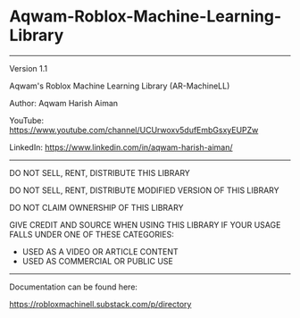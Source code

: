 # Aqwam-Roblox-Machine-Learning-Library

--------------------------------------------------------------------

Version 1.1

Aqwam's Roblox Machine Learning Library (AR-MachineLL)

Author: Aqwam Harish Aiman
	
YouTube: https://www.youtube.com/channel/UCUrwoxv5dufEmbGsxyEUPZw
	
LinkedIn: https://www.linkedin.com/in/aqwam-harish-aiman/
	
--------------------------------------------------------------------
	
DO NOT SELL, RENT, DISTRIBUTE THIS LIBRARY
	
DO NOT SELL, RENT, DISTRIBUTE MODIFIED VERSION OF THIS LIBRARY
	
DO NOT CLAIM OWNERSHIP OF THIS LIBRARY

GIVE CREDIT AND SOURCE WHEN USING THIS LIBRARY IF YOUR USAGE FALLS UNDER ONE OF THESE CATEGORIES:

- USED AS A VIDEO OR ARTICLE CONTENT
- USED AS COMMERCIAL OR PUBLIC USE 
	
--------------------------------------------------------------------
	
Documentation can be found here:
	
https://robloxmachinell.substack.com/p/directory
